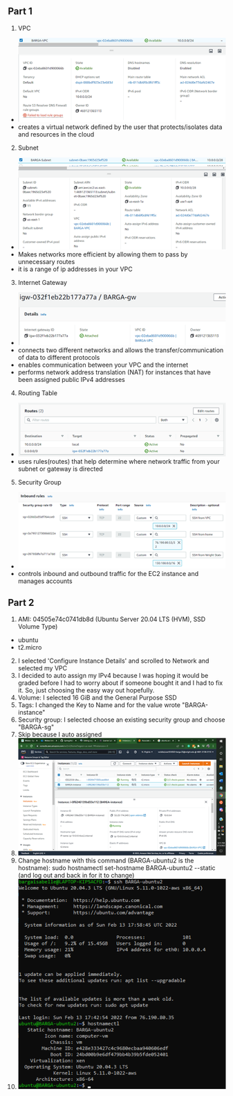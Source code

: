 ## Part 1
1. VPC
  - ![vpc screenshot](images/vpc.png/)
  - creates a virtual network defined by the user that protects/isolates data and resources in the cloud
  
2. Subnet
  - ![subnet screenshot](images/subnet.png/)
  - Makes networks more efficient by allowing them to pass by unnecessary routes
  - it is a range of ip addresses in your VPC
  
3. Internet Gateway
  - ![internet gateway screenshot](images/gw.png/)
  - connects two different networks and allows the transfer/communication of data to different protocols
  - enables communication between your VPC and the internet
  - performs network address translation (NAT) for instances that have been assigned public IPv4 addresses
  
4. Routing Table
  - ![route table screenshot](images/routetab.png/)
  - uses rules(routes) that help determine where network traffic from your subnet or gateway is directed
  
5. Security Group
  - ![security group screenshot](images/secgroup.png/)
  - controls inbound and outbound traffic for the EC2 instance and manages accounts
  
## Part 2
1. AMI: 04505e74c0741db8d (Ubuntu Server 20.04 LTS (HVM), SSD Volume Type)
  - ubuntu
- t2.micro
2. I selected 'Configure Instance Details' and scrolled to Network and selected my VPC
3. I decided to auto assign my IPv4 because I was hoping it would be graded before I had to worry about
  if someone bought it and I had to fix it. So, just choosing the easy way out hopefully.
4. Volume: I selected 16 GiB and the General Purpose SSD
5. Tags: I changed the Key to Name and for the value wrote "BARGA-instance"
6. Security group: I selected choose an existing security group and choose "BARGA-sg"
7. Skip because I auto assigned
8. ![instance screenshot](images/instance.png/)
9. Change hostname with this command (BARGA-ubuntu2 is the hostname): sudo hostnamectl set-hostname BARGA-ubuntu2 --static 
  (and log out and back in for it to change)
10. ![ssh screenshot](images/hostname.png/)
